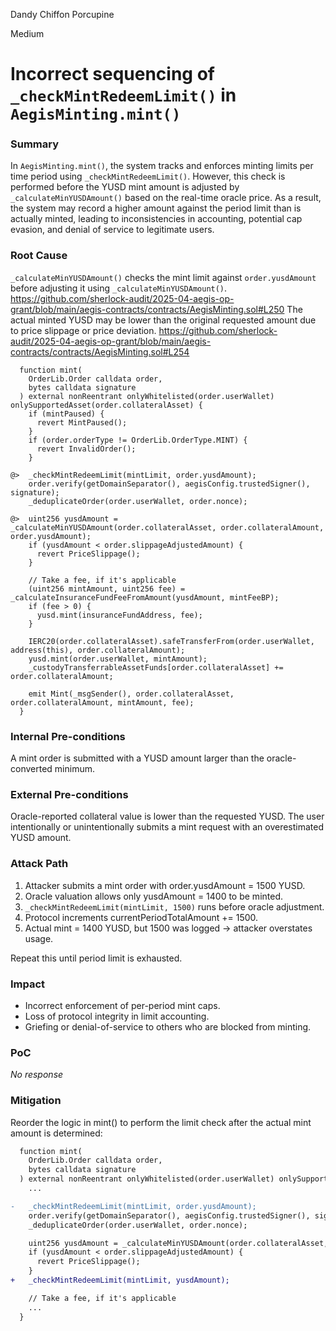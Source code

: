 Dandy Chiffon Porcupine

Medium

# Incorrect sequencing of `_checkMintRedeemLimit()` in `AegisMinting.mint()`

### Summary

In `AegisMinting.mint()`, the system tracks and enforces minting limits per time period using `_checkMintRedeemLimit()`. However, this check is performed before the YUSD mint amount is adjusted by `_calculateMinYUSDAmount()` based on the real-time oracle price. As a result, the system may record a higher amount against the period limit than is actually minted, leading to inconsistencies in accounting, potential cap evasion, and denial of service to legitimate users.

### Root Cause

`_calculateMinYUSDAmount()` checks the mint limit against `order.yusdAmount` before adjusting it using `_calculateMinYUSDAmount()`.
https://github.com/sherlock-audit/2025-04-aegis-op-grant/blob/main/aegis-contracts/contracts/AegisMinting.sol#L250
The actual minted YUSD may be lower than the original requested amount due to price slippage or price deviation.
https://github.com/sherlock-audit/2025-04-aegis-op-grant/blob/main/aegis-contracts/contracts/AegisMinting.sol#L254
```solidity
  function mint(
    OrderLib.Order calldata order,
    bytes calldata signature
  ) external nonReentrant onlyWhitelisted(order.userWallet) onlySupportedAsset(order.collateralAsset) {
    if (mintPaused) {
      revert MintPaused();
    }
    if (order.orderType != OrderLib.OrderType.MINT) {
      revert InvalidOrder();
    }

@>  _checkMintRedeemLimit(mintLimit, order.yusdAmount);
    order.verify(getDomainSeparator(), aegisConfig.trustedSigner(), signature);
    _deduplicateOrder(order.userWallet, order.nonce);

@>  uint256 yusdAmount = _calculateMinYUSDAmount(order.collateralAsset, order.collateralAmount, order.yusdAmount);
    if (yusdAmount < order.slippageAdjustedAmount) {
      revert PriceSlippage();
    }

    // Take a fee, if it's applicable
    (uint256 mintAmount, uint256 fee) = _calculateInsuranceFundFeeFromAmount(yusdAmount, mintFeeBP);
    if (fee > 0) {
      yusd.mint(insuranceFundAddress, fee);
    }

    IERC20(order.collateralAsset).safeTransferFrom(order.userWallet, address(this), order.collateralAmount);
    yusd.mint(order.userWallet, mintAmount);
    _custodyTransferrableAssetFunds[order.collateralAsset] += order.collateralAmount;

    emit Mint(_msgSender(), order.collateralAsset, order.collateralAmount, mintAmount, fee);
  }
```


### Internal Pre-conditions

A mint order is submitted with a YUSD amount larger than the oracle-converted minimum.

### External Pre-conditions

Oracle-reported collateral value is lower than the requested YUSD.
The user intentionally or unintentionally submits a mint request with an overestimated YUSD amount.

### Attack Path

1. Attacker submits a mint order with order.yusdAmount = 1500 YUSD.
2. Oracle valuation allows only yusdAmount = 1400 to be minted.
3. `_checkMintRedeemLimit(mintLimit, 1500)` runs before oracle adjustment.
4. Protocol increments currentPeriodTotalAmount += 1500.
5. Actual mint = 1400 YUSD, but 1500 was logged → attacker overstates usage.

Repeat this until period limit is exhausted.

### Impact

* Incorrect enforcement of per-period mint caps.
* Loss of protocol integrity in limit accounting.
* Griefing or denial-of-service to others who are blocked from minting.

### PoC

_No response_

### Mitigation

Reorder the logic in mint() to perform the limit check after the actual mint amount is determined:
```diff
  function mint(
    OrderLib.Order calldata order,
    bytes calldata signature
  ) external nonReentrant onlyWhitelisted(order.userWallet) onlySupportedAsset(order.collateralAsset) {
    ...

-   _checkMintRedeemLimit(mintLimit, order.yusdAmount);
    order.verify(getDomainSeparator(), aegisConfig.trustedSigner(), signature);
    _deduplicateOrder(order.userWallet, order.nonce);

    uint256 yusdAmount = _calculateMinYUSDAmount(order.collateralAsset, order.collateralAmount, order.yusdAmount);
    if (yusdAmount < order.slippageAdjustedAmount) {
      revert PriceSlippage();
    }
+   _checkMintRedeemLimit(mintLimit, yusdAmount);

    // Take a fee, if it's applicable
    ...
  }
```